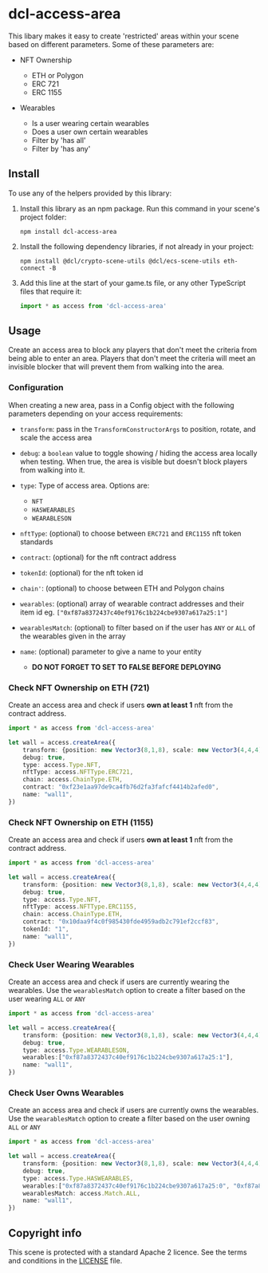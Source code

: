 
# dcl-access-area

This libary makes it easy to create 'restricted' areas within your scene based on different parameters. Some of these parameters are:

- NFT Ownership
   - ETH or Polygon
   - ERC 721
   - ERC 1155

- Wearables

   - Is a user wearing certain wearables
   - Does a user own certain wearables
   - Filter by 'has all'
   - Filter by 'has any' 


## Install

To use any of the helpers provided by this library:

1. Install this library as an npm package. Run this command in your scene's project folder:

   ```
   npm install dcl-access-area
   ```

2. Install the following dependency libraries, if not already in your project:

   ```
   npm install @dcl/crypto-scene-utils @dcl/ecs-scene-utils eth-connect -B
   ```

3. Add this line at the start of your game.ts file, or any other TypeScript files that require it:

   ```ts
   import * as access from 'dcl-access-area'
   ```

## Usage

Create an access area to block any players that don't meet the criteria from being able to enter an area. Players that don't meet the criteria will meet an invisible blocker that will prevent them from walking into the area.

<!-- 
You can configure an area to display a notification whenever a player does not meet the criteria, to make it clear to them why they could not enter, or what they need to do to enter. You can also provide a custom function to be called every time that the player runs into the area, for example to play a sound or to give feedback in any other way that makes sense.
-->

### Configuration

When creating a new area, pass in a Config object with the following parameters depending on your access requirements:
- `transform`: pass in the `TransformConstructorArgs` to position, rotate, and scale the access area
- `debug`: a `boolean` value to toggle showing / hiding the access area locally when testing. When true, the area is visible but doesn't block players from walking into it.
- `type`: Type of access area. Options are:
   - `NFT`
   - `HASWEARABLES`
   - `WEARABLESON`
- `nftType`: (optional) to choose between `ERC721` and `ERC1155` nft token standards
- `contract`: (optional) for the nft contract address
- `tokenId`: (optional) for the nft token id
- `chain'`: (optional) to choose between ETH and Polygon chains
- `wearables`: (optional) array of wearable contract addresses and their item id eg. `["0xf87a8372437c40ef9176c1b224cbe9307a617a25:1"]`
- `wearablesMatch`: (optional) to filter based on if the user has `ANY` or `ALL` of the wearables given in the array
- `name`: (optional) parameter to give a name to your entity

   - **DO NOT FORGET TO SET TO FALSE BEFORE DEPLOYING**

### Check NFT Ownership on ETH (721)

Create an access area and check if users **own at least 1** nft from the contract address.

```ts
import * as access from 'dcl-access-area'

let wall = access.createArea({
    transform: {position: new Vector3(8,1,8), scale: new Vector3(4,4,4)}
    debug: true,
    type: access.Type.NFT,
    nftType: access.NFTType.ERC721,
    chain: access.ChainType.ETH,
    contract: "0xf23e1aa97de9ca4fb76d2fa3fafcf4414b2afed0",
    name: "wall1",
})
```

### Check NFT Ownership on ETH (1155)

Create an access area and check if users **own at least 1** nft from the contract address.

```ts
import * as access from 'dcl-access-area'

let wall = access.createArea({
    transform: {position: new Vector3(8,1,8), scale: new Vector3(4,4,4)}
    debug: true,
    type: access.Type.NFT,
    nftType: access.NFTType.ERC1155,
    chain: access.ChainType.ETH,
    contract: "0x10daa9f4c0f985430fde4959adb2c791ef2ccf83",
    tokenId: "1",
    name: "wall1",
})
```

### Check User Wearing Wearables

Create an access area and check if users are currently wearing the wearables. Use the `wearablesMatch` option to create a filter based on the user wearing `ALL` or `ANY`

```ts
import * as access from 'dcl-access-area'

let wall = access.createArea({
    transform: {position: new Vector3(8,1,8), scale: new Vector3(4,4,4)}
    debug: true,
    type: access.Type.WEARABLESON,
    wearables:["0xf87a8372437c40ef9176c1b224cbe9307a617a25:1"],
    name: "wall1",
})
```


### Check User Owns Wearables

Create an access area and check if users are currently owns the wearables. Use the `wearablesMatch` option to create a filter based on the user owning `ALL` or `ANY`

```ts
import * as access from 'dcl-access-area'

let wall = access.createArea({
    transform: {position: new Vector3(8,1,8), scale: new Vector3(4,4,4)}
    debug: true,
    type: access.Type.HASWEARABLES,
    wearables:["0xf87a8372437c40ef9176c1b224cbe9307a617a25:0", "0xf87a8372437c40ef9176c1b224cbe9307a617a25:1"],
    wearablesMatch: access.Match.ALL,
    name: "wall1",
})
```


## Copyright info

This scene is protected with a standard Apache 2 licence. See the terms and conditions in the [LICENSE](/LICENSE) file.
